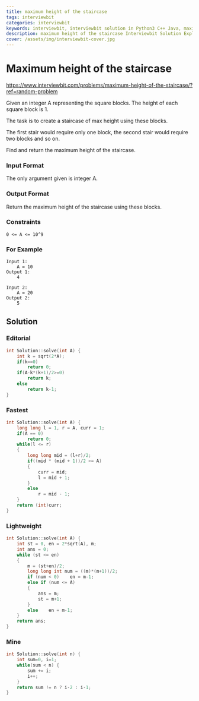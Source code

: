 ```yaml
---
title: maximum height of the staircase
tags: interviewbit
categories: interviewbit
keywords: interviewbit, interviewbit solution in Python3 C++ Java, maximum height of the staircase solution
description: maximum height of the staircase Interviewbit Solution Explained
cover: /assets/img/interviewbit-cover.jpg
---
```


# Maximum height of the staircase

https://www.interviewbit.com/problems/maximum-height-of-the-staircase/?ref=random-problem


Given an integer A representing the square blocks. The height of each square block is 1. 

The task is to create a staircase of max height using these blocks.

The first stair would require only one block, the second stair would require two blocks and so on.

Find and return the maximum height of the staircase.

### Input Format

The only argument given is integer A.

### Output Format

Return the maximum height of the staircase using these blocks.

### Constraints

```
0 <= A <= 10^9
```

### For Example
```
Input 1:
    A = 10
Output 1:
    4

Input 2:
    A = 20
Output 2:
    5
```
## Solution

### Editorial
```cpp
int Solution::solve(int A) {
    int k = sqrt(2*A);
    if(k==0)
        return 0;
    if(A-k*(k+1)/2>=0)
        return k;
    else
        return k-1;
}
```
### Fastest
```cpp
int Solution::solve(int A) {
    long long l = 1, r = A, curr = 1;
    if(A == 0)
        return 0;
    while(l <= r)
    {
        long long mid = (l+r)/2;
        if((mid * (mid + 1))/2 <= A)
        {
            curr = mid;
            l = mid + 1;
        }
        else
            r = mid - 1;
    }
    return (int)curr;
}

```
### Lightweight
```cpp
int Solution::solve(int A) {
    int st = 0, en = 2*sqrt(A), m;
    int ans = 0;
    while (st <= en)
    {
        m = (st+en)/2;
        long long int num = ((m)*(m+1))/2;
        if (num < 0)    en = m-1;
        else if (num <= A)
        {
            ans = m;
            st = m+1;
        }
        else    en = m-1;
    }
    return ans;
}
```
### Mine
```cpp
int Solution::solve(int n) {
    int sum=0, i=1;
    while(sum < n) {
        sum += i;
        i++;
    }
    return sum != n ? i-2 : i-1;
}
```
